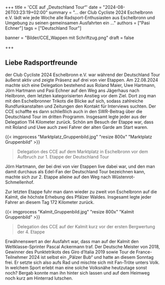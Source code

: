 +++
title = 'CCE auf „Deutschland Tour“'
date = "2024-08-26T03:23:19+02:00"
summary = "... der Club Cycliste 2024 Eschelbronn e.V. lädt wie jede Woche alle Radsport-Enthusiasten aus Eschelbronn und Umgebung zu seinen gemeinsamen Ausfahrten ein ..."
authors = ["Pasi Echner"]
tags = ["Deutschland Tour"]

banner = "Bilder/CCE_Wappen mit Schriftzug.png"
draft = false

+++
## Liebe Radsportfreunde

der Club Cycliste 2024 Eschelbronn e.V. war während der Deutschland Tour äußerst aktiv und zeigte Präsenz auf drei von vier Etappen. Am 22.08.2024 machte sich eine Delegation bestehend aus Roland Maier, Uwe Hartmann, Jörn Hartmann und Pasi Echner auf den Weg ans Jägerhaus nach Heilbronn, dem letzten kategorisierten Anstieg vor dem Ziel. Dort zog man mit den Eschelbronner Trikots die Blicke auf sich, sodass zahlreiche Rundfunkanstalten und Zeitungen den Kontakt für Interviews suchten. Der CCE schaffte es dann schließlich auch in den SWR-Beitrag über die Deutschland Tour im dritten Programm. Insgesamt legte jeder aus der Delegation 114 Kilometer zurück. Schön am Besuch der Etappe war, dass mit Roland und Uwe auch zwei Fahrer der alten Garde am Start waren.

{{< imgprocess "Marktplatz_Gruppenbild.jpg" "resize 800x" "Marktplatz Gruppenbild" >}}
> Delegation des CCE auf dem Marktplatz in Eschelbronn vor dem Aufbruch zur 1. Etappe der Deutschland Tour

Jörn Hartmann, der bei drei von vier Etappen live dabei war, und den man damit durchaus als Edel-Fan der Deutschland Tour bezeichnen kann, machte sich zur 2. Etappe alleine auf den Weg nach Wüstenrot-Schmellenhof.

Zur letzten Etappe fuhr man dann wieder zu zweit von Eschelbronn auf die Kalmit, die höchste Erhebung des Pfälzer Waldes. Insgesamt legte jeder Fahrer an diesem Tag 172 Kilometer zurück.

{{< imgprocess "Kalmit_Gruppenbild.jpg" "resize 800x" "Kalmit Gruppenbild" >}}
> Delegation des CCE auf der Kalmit kurz vor der ersten Bergwertung der 4. Etappe

Erwähnenswert an der Ausfahrt war, dass man auf der Kalmit den Weltklasse-Sprinter Pascal Ackermann traf. Der Deutsche Meister von 2018, Gewinner des Punktetrikots des Giro d’Italia 2019 sowie Tour de France-Teilnehmer 2024 ist selbst ein „Pälzer Bub“ und hatte an diesem Sonntag frei. Er setzte sich also aufs Rad und mischte sich mit Fan-Tröte unters Volk. In welchem Sport erlebt man eine solche Volksnähe heutzutage sonst noch? Bergab konnte man ihn hinter sich lassen und auf dem Heimweg noch kurz am Hinterrad lutschen.
